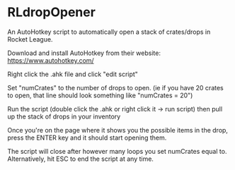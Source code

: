 # RLdropOpener
An AutoHotkey script to automatically open a stack of crates/drops in Rocket League.
 
Download and install AutoHotkey from their website: https://www.autohotkey.com/

Right click the .ahk file and click "edit script"

Set "numCrates" to the number of drops to open. 
(ie if you have 20 crates to open, that line should look something like "numCrates = 20")

Run the script (double click the .ahk or right click it -> run script) then pull up the stack of drops in your inventory

Once you're on the page where it shows you the possible items in the drop, press the ENTER key and it should start opening them.

The script will close after however many loops you set numCrates equal to.
Alternatively, hit ESC to end the script at any time.
